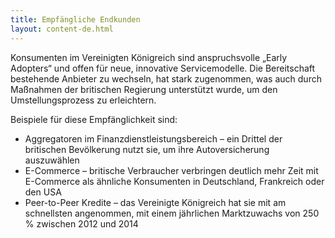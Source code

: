 ```yaml
---
title: Empfängliche Endkunden
layout: content-de.html
---
```


Konsumenten im Vereinigten Königreich  sind anspruchsvolle „Early Adopters“ und offen für neue, innovative Servicemodelle. Die Bereitschaft bestehende Anbieter zu wechseln, hat stark zugenommen, was auch durch Maßnahmen der britischen Regierung unterstützt wurde, um den Umstellungsprozess zu erleichtern.
 
Beispiele für diese Empfänglichkeit sind:

- Aggregatoren im Finanzdienstleistungsbereich – ein Drittel der britischen Bevölkerung nutzt sie, um ihre Autoversicherung auszuwählen
- E-Commerce – britische Verbraucher verbringen deutlich mehr Zeit mit E-Commerce als ähnliche Konsumenten in Deutschland, Frankreich oder den USA
- Peer-to-Peer Kredite – das Vereinigte Königreich hat sie mit am schnellsten angenommen, mit einem jährlichen Marktzuwachs von 250 % zwischen 2012 und 2014 
